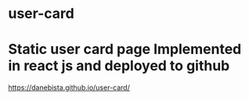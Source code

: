 # user-card

# Static user card page Implemented in react js and deployed to github

https://danebista.github.io/user-card/

